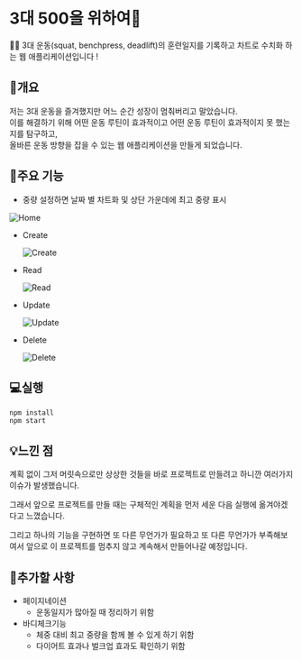 # **3대 500을 위하여🚀**

🏋️‍♂️ 3대 운동(squat, benchpress, deadlift)의 훈련일지를 기록하고 차트로 수치화 하는 웹 애플리케이션입니다 !


## **💪개요**

 저는 3대 운동을 즐겨했지만 어느 순간 성장이 멈춰버리고 말았습니다.   
 이를 해결하기 위해 어떤 운동 루틴이 효과적이고 어떤 운동 루틴이 효과적이지 못 했는지를 탐구하고,  
 올바른 운동 방향을 잡을 수 있는 웹 애플리케이션을 만들게 되었습니다.    

## **📑주요 기능**
* 중량 설정하면 날짜 별 차트화 및 상단 가운데에 최고 중량 표시   

![Home](https://user-images.githubusercontent.com/101387557/226828339-555d8d97-b1a8-49b3-87b2-3e47d9e4b422.png)   

   

* Create   
  
  ![Create](https://user-images.githubusercontent.com/101387557/227442552-7d99434b-7dc3-43fb-bc3c-2a3b50427851.gif)   



* Read   
  
  ![Read](https://user-images.githubusercontent.com/101387557/227443867-25742f19-c93f-4382-ace1-08a2b22c931c.png)  


* Update   

  ![Update](https://user-images.githubusercontent.com/101387557/227446209-56c61577-6d21-402d-964d-35de4c497baf.gif)   



* Delete   


  ![Delete](https://user-images.githubusercontent.com/101387557/227443062-f610ed87-45e9-4afd-b207-1f05f3ad22c5.gif)




## **💻실행**

```
npm install 
npm start 
```
  
 ## **💡느낀 점**
   
      
  계획 없이 그저 머릿속으로만 상상한 것들을 바로 프로젝트로 만들려고 하니깐 여러가지 이슈가 발생했습니다.   

  그래서 앞으로 프로젝트를 만들 때는 구체적인 계획을 먼저 세운 다음 실행에 옮겨야겠다고 느꼈습니다.   

  그리고 하나의 기능을 구현하면 또 다른 무언가가 필요하고 또 다른 무언가가 부족해보여서 앞으로 이 프로젝트를 멈추지 않고 계속해서 만들어나갈 예정입니다.      
     
     

## **🛒추가할 사항**
* 페이지네이션
  * 운동일지가 많아질 때 정리하기 위함
* 바디체크기능
  * 체중 대비 최고 중량을 함께 볼 수 있게 하기 위함
  * 다이어트 효과나 벌크업 효과도 확인하기 위함